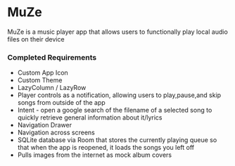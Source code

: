 # MuZe #

MuZe is a music player app that allows users to functionally play local audio files on their device

### Completed Requirements ###
* Custom App Icon
* Custom Theme
* LazyColumn / LazyRow
* Player controls as a notification, allowing users to play,pause,and skip songs from outside of the app
* Intent - open a google search of the filename of a selected song to quickly retrieve general information about it/lyrics
* Navigation Drawer
* Navigation across screens
* SQLite database via Room that stores the currently playing queue so that when the app is reopened, it loads the songs you left off
* Pulls images from the internet as mock album covers

